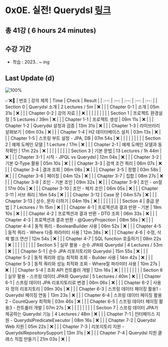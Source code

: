 # 0x0E. 실전! Querydsl [링크](https://www.inflearn.com/course/Querydsl-%EC%8B%A4%EC%A0%84)

## 총 41강 ( 6 hours 24 minutes)

## 수강 기간 
- 학습          : 2023.. ~ ing

## Last Update (d)    

![100%](https://progress-bar.dev/0/?scale=41&title=progress&width=500&color=babaca&suffix=/41)

✅❌:hammer:
| 번호 | 강의 제목 | Time | Check | Result |
| :--: | :--: | :--: | :--: | :--: |
| Section 0 | Querydsl 소개 | 2 Lectures / 5m | ❌ |  |
| Chapter 0-1 | 소개 | 05m 31s | ❌ | |
| Chapter 0-2 | 강의 자료 |  | ❌ | |
| | | | | |
| Section 1 | 프로젝트 환경설정 | 5 Lectures / 39m | ❌ | |
| Chapter 1-1 | 프로젝트 생성 | 09m 11s | ❌ | | 
| Chapter 1-2 | Querydsl 설정과 검증 | 13m 31s | ❌ | |
| Chapter 1-3 | 라이브러리 살펴보기 | 06m 03s | ❌ | | 
| Chapter 1-4 | H2 데이터베이스 설치 | 03m 13s | ❌ | |
| Chapter 1-5 | 스프링 부트 설정 - JPA, DB | 07m 54s | ❌ | |
| | | | | |
| Section 2 | 예제 도메인 모델 | 1 Lecture / 17m | ❌ | |
| Chapter 2-1 | 예제 도메인 모델과 동작확인 | 17m 22s | ❌ | | 
| | | | | |
| Section 3 | 기본 문법 | 13 Lectures / 1h 44m | ❌ | |
| Chapter 3-1 | 시작 - JPQL vs Querydsl | 12m 04s | ❌ | | 
| Chapter 3-2 | 기본 Q-Type 활용 | 05m 10s | ❌ | |
| Chapter 3-3 | 검색 조건 쿼리 | 06m 07s | ❌ | | 
| Chapter 3-4 | 결과 조회 | 06m 08s | ❌ | | 
| Chapter 3-5 | 정렬 | 03m 58s | ❌ | | 
| Chapter 3-6 | 페이징 | 04m 12s | ❌ | | 
| Chapter 3-7 | 집합 | 08m 27s | ❌ | |
| Chapter 3-8 | 조인 - 기본 조인 | 09m 32s | ❌ | | 
| Chapter 3-9 | 조인 - on절 | 17m 00s | ❌ | | 
| Chapter 3-10 | 조인 - 페치 조인 | 06m 05s | ❌ | | 
| Chapter 3-11 | 서브 쿼리 | 16m 54s | ❌ | | 
| Chapter 3-12 | Case 문 | 04m 57s | ❌ | | 
| Chapter 3-13 | 상수, 문자 더하기 | 04m 19s | ❌ | | 
| | | | | |
| Section 4 | 중급 문법 | 7 Lectures / 1h 15m | ❌ | | 
| Chapter 4-1 | 프로젝션과 결과 반환 - 기본 | 19m 10s | ❌ | | 
| Chapter 4-2 | 프로젝션과 결과 반환 - DTO 조회 | 06m 33s | ❌ | | 
| Chapter 4-3 | 프로젝션과 결과 반환 - @QueryProjection | 08m 56s | ❌ | | 
| Chapter 4-4 | 동적 쿼리 - BooleanBuilder 사용 | 06m 52s | ❌ | | 
| Chapter 4-5 | 동적 쿼리 - Where 다중 파라미터 사용 | 12m 38s | ❌ | | 
| Chapter 4-6 | 수정, 삭제 벌크 연산 | 12m 54s | ❌ | | 
| Chapter 4-7 | SQL function 호출하기 | 08m 22s | ❌ | | 
| | | | | |
| Section 5 | 실무 활용 - 순수 JPA와 Querydsl | 4 Lectures / 53m | ❌ | | 
| Chapter 5-1 | 순수 JPA 리포지토리와 Querydsl | 15m 55s | ❌ | | 
| Chapter 5-2 | 동적 쿼리와 성능 최적화 조회 - Builder 사용 | 14m 42s | ❌ | | 
| Chapter 5-3 | 동적 쿼리와 성능 최적화 조회 - Where절 파라미터 사용 | 10m 27s | ❌ | | 
| Chapter 5-4 | 조회 API 컨트롤러 개발 | 12m 16s | ❌ | | 
| | | | | |
| Section 6 | 실무 활용 - 스프링 데이터 JPA와 Querydsl | 5 Lectures / 40m | ❌ | | 
| Chapter 6-1 | 스프링 데이터 JPA 리포지토리로 변경 | 06m 06s | ❌ | | 
| Chapter 6-2 | 사용자 정의 리포지토리 | 09m 30s | ❌ | | 
| Chapter 6-3 | 스프링 데이터 페이징 활용1 - Querydsl 페이징 연동 | 13m 23s | ❌ | | 
| Chapter 6-4 | 스프링 데이터 페이징 활용2 - CountQuery 최적화 | 03m 46s | ❌ | | 
| Chapter 6-5 | 스프링 데이터 페이징 활용3 - 컨트롤러 개발 | 07m 27s | ❌ | | 
| | | | | |
| Section 7 | 스프링 데이터 JPA가 제공하는 Querydsl 기능 | 4 Lectures / 48m | ❌ | | 
| Chapter 7-1 | 인터페이스 지원 - QuerydslPredicateExecutor | 08m 16s | ❌ | | 
| Chapter 7-2 | Querydsl Web 지원 | 05m 22s | ❌ | | 
| Chapter 7-3 | 리포지토리 지원 - QuerydslRepositorySupport | 13m 31s | ❌ | | 
| Chapter 7-4 | Querydsl 지원 클래스 직접 만들기 | 21m 03s | ❌ | | 

